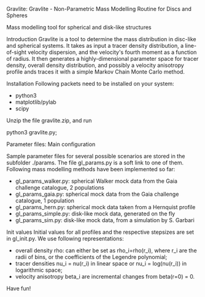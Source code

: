 Gravlite: Gravlite - Non-Parametric Mass Modelling Routine for Discs and Spheres

Mass modelling tool for spherical and disk-like structures

Introduction
Gravlite is a tool to determine the mass distribution in disc-like and spherical systems. It takes as input a tracer density distribution, a line-of-sight velocity dispersion, and the velocity's fourth moment as a function of radius. It then generates a highly-dimensional parameter space for tracer density, overall density distribution, and possibly a velocity anisotropy profile ands traces it with a simple Markov Chain Monte Carlo method.


Installation
Following packets need to be installed on your system:
 * python3
 * matplotlib/pylab
 * scipy

Unzip the file gravlite.zip, and run

python3 gravlite.py;


Parameter files: Main configuration

Sample parameter files for several possible scenarios are stored in the subfolder ./params. The file gl_params.py is a soft link to one of them. Following mass modelling methods have been implemented so far: 

 * gl_params_walker.py: spherical Walker mock data from the Gaia challenge catalogue, 2 populations
 * gl_params_gaia.py: spherical mock data from the Gaia challenge catalogue, 1 population
 * gl_params_hern.py: spherical mock data taken from a Hernquist profile
 * gl_params_simple.py: disk-like mock data, generated on the fly
 * gl_params_sim.py: disk-like mock data, from a simulation by S. Garbari


Init values
Initial values for all profiles and the respective stepsizes are set in gl_init.py. We use following representations:

 * overall density rho: can either be set as rho_i=rho(r_i), where r_i are the radii of bins, or the coefficients of the Legendre polynomial;
 * tracer densities nu_i = nu(r_i) in linear space or nu_i = log(nu(r_i)) in logarithmic space;
 * velocity anisotropy beta_i are incremental changes from beta(r=0) = 0.

Have fun!
